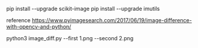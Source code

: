 

pip install --upgrade scikit-image
pip install --upgrade imutils

reference https://www.pyimagesearch.com/2017/06/19/image-difference-with-opencv-and-python/

python3 image_diff.py --first 1.png --second 2.png